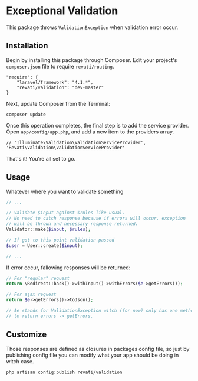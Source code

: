 # Exceptional Validation

This package throws `ValidationException` when validation error occur.

## Installation

Begin by installing this package through Composer. Edit your project's `composer.json` file to require `revati/routing`.

    "require": {
        "laravel/framework": "4.1.*",
        "revati/validation": "dev-master"
    }

Next, update Composer from the Terminal:

    composer update

Once this operation completes, the final step is to add the service provider. Open `app/config/app.php`, and add a new item to the providers array.

    // 'Illuminate\Validation\ValidationServiceProvider',
    'Revati\Validation\ValidationServiceProvider'

That's it! You're all set to go.

## Usage

Whatever where you want to validate something
```php
// ...

// Validate $input against $rules like usual.
// No need to catch response because if errors will occur, exception
// will be thrown and necessary response returned.
Validator::make($input, $rules);

// If got to this point validation passed
$user = User::create($input);

// ...
```

If error occur, fallowing responses will be returned:

```php
// For "regular" request
return \Redirect::back()->withInput()->withErrors($e->getErrors());

// For ajax request
return $e->getErrors()->toJson();

// $e stands for ValidationException witch (for now) only has one method
// to return errors -> getErrors.
```

## Customize

Those responses are defined as closures in packages config file, so just by publishing config file you can modify what your app should be doing in witch case.

    php artisan config:publish revati/validation
